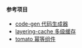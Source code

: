 
#### 参考项目
* [code-gen 代码生成器](https://gitee.com/durcframework/code-gen)   
* [layering-cache 多级缓存](https://github.com/xiaolyuh/layering-cache)
* [tomato 幂等组件](https://github.com/lxchinesszz/tomato)
